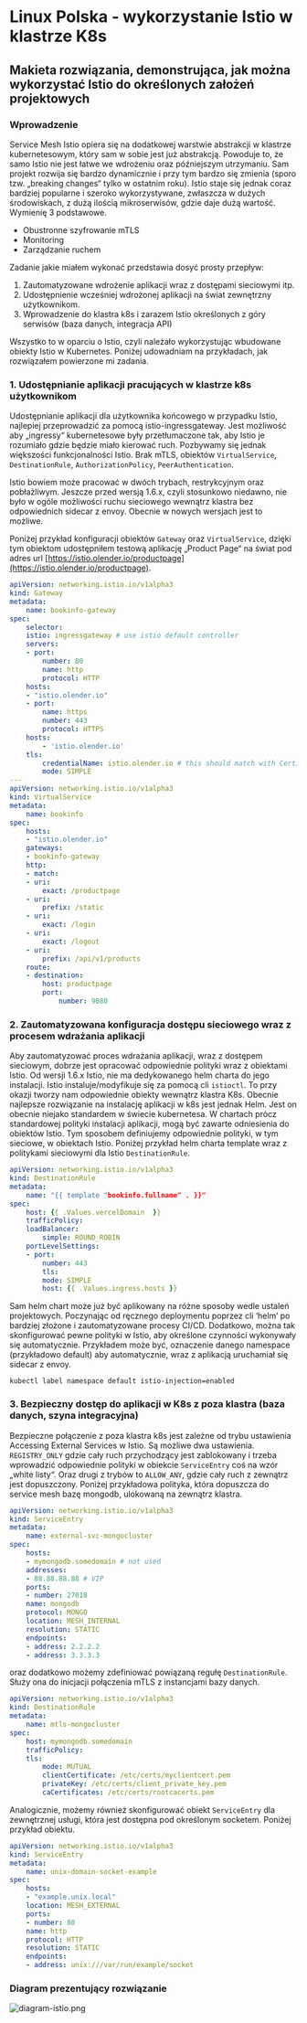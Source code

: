 

# Linux Polska - wykorzystanie Istio w klastrze K8s
## Makieta rozwiązania, demonstrująca, jak można wykorzystać Istio do określonych założeń projektowych
### Wprowadzenie 
Service Mesh Istio opiera się na dodatkowej warstwie abstrakcji w klastrze kubernetesowym, który sam w sobie jest już abstrakcją. Powoduje to, że samo Istio nie jest łatwe we wdrożeniu oraz późniejszym utrzymaniu. Sam projekt rozwija się bardzo dynamicznie i przy tym bardzo się zmienia (sporo tzw. „breaking changes“ tylko w ostatnim roku). Istio staje się jednak coraz bardziej popularne i szeroko wykorzystywane, zwłaszcza w dużych środowiskach, z dużą ilością mikroserwisów, gdzie daje dużą wartość. Wymienię 3 podstawowe.

* Obustronne szyfrowanie mTLS
* Monitoring
* Zarządzanie ruchem

Zadanie jakie miałem wykonać przedstawia dosyć prosty przepływ:

1. Zautomatyzowane wdrożenie aplikacji wraz z dostępami sieciowymi itp.
2. Udostępnienie wcześniej wdrożonej aplikacji na świat zewnętrzny użytkownikom.
3. Wprowadzenie do klastra k8s i zarazem Istio określonych z góry serwisów (baza danych, integracja API)

Wszystko to w oparciu o Istio, czyli należało wykorzystując wbudowane obiekty Istio w Kubernetes. Poniżej udowadniam na przykładach, jak rozwiązałem powierzone mi zadania.

### 1. Udostępnianie aplikacji pracujących w klastrze k8s użytkownikom
Udostępnianie aplikacji dla użytkownika końcowego w przypadku Istio, najlepiej przeprowadzić za pomocą istio-ingressgateway. Jest możliwość aby „ingressy“ kubernetesowe były przetłumaczone tak, aby Istio je rozumiało gdzie będzie miało kierować ruch. Pozbywamy się jednak większości funkcjonalności Istio. Brak mTLS, obiektów `VirtualService`,  `DestinationRule`, `AuthorizationPolicy`, `PeerAuthentication`. 

Istio bowiem może pracować w dwóch trybach, restrykcyjnym oraz pobłażliwym. Jeszcze przed wersją 1.6.x, czyli stosunkowo niedawno, nie było w ogóle możliwości ruchu sieciowego wewnątrz klastra bez odpowiednich sidecar z envoy. Obecnie w nowych wersjach jest to możliwe.

Poniżej przykład konfiguracji obiektów `Gateway` oraz  `VirtualService`, dzięki tym obiektom udostępniłem testową aplikację „Product Page“ na świat pod adres url [https://istio.olender.io/productpage](https://istio.olender.io/productpage).
```yaml	
apiVersion: networking.istio.io/v1alpha3
kind: Gateway
metadata:
    name: bookinfo-gateway
spec:
    selector:
    istio: ingressgateway # use istio default controller
    servers:
    - port:
        number: 80
        name: http
        protocol: HTTP
    hosts:
    - "istio.olender.io"
    - port:
        name: https
        number: 443
        protocol: HTTPS
    hosts:
        - 'istio.olender.io'
    tls:
        credentialName: istio.olender.io # this should match with Certificate secretName
        mode: SIMPLE
---
apiVersion: networking.istio.io/v1alpha3
kind: VirtualService
metadata:
    name: bookinfo
spec:
    hosts:
    - "istio.olender.io"
    gateways:
    - bookinfo-gateway
    http:
    - match:
    - uri:
        exact: /productpage
    - uri:
        prefix: /static
    - uri:
        exact: /login
    - uri:
        exact: /logout
    - uri:
        prefix: /api/v1/products
    route:
    - destination:
        host: productpage
        port:
            number: 9080
```
### 2. Zautomatyzowana konfiguracja dostępu sieciowego wraz z procesem wdrażania aplikacji
Aby zautomatyzować proces wdrażania aplikacji, wraz z dostępem sieciowym, dobrze jest opracować odpowiednie polityki wraz z obiektami Istio. Od wersji 1.6.x Istio, nie ma dedykowanego helm charta do jego instalacji. Istio instaluje/modyfikuje się za pomocą cli `istioctl`. To przy okazji tworzy nam odpowiednie obiekty wewnątrz klastra K8s. Obecnie najlepsze rozwiązanie na instalację aplikacji w k8s jest jednak Helm. Jest on obecnie niejako standardem w świecie kubernetesa. W chartach prócz standardowej polityki instalacji aplikacji, mogą być zawarte odniesienia do obiektów Istio. Tym sposobem definiujemy odpowiednie polityki, w tym sieciowe, w obiektach Istio. Poniżej przykład helm charta template wraz z politykami sieciowymi dla Istio `DestinationRule`.
```yaml
apiVersion: networking.istio.io/v1alpha3
kind: DestinationRule
metadata:
    name: "{{ template "bookinfo.fullname" . }}"
spec:
    host: {{ .Values.vercelDomain  }}
    trafficPolicy:
    loadBalancer:
        simple: ROUND_ROBIN
    portLevelSettings:
    - port:
        number: 443
        tls:
        mode: SIMPLE
        host: {{ .Values.ingress.hosts }}
```
Sam helm chart może już być aplikowany na różne sposoby wedle ustaleń projektowych. Poczynając od ręcznego deploymentu poprzez cli ‘helm’ po bardziej złożone i zautomatyzowane procesy CI/CD. Dodatkowo, można tak skonfigurować pewne polityki w Istio, aby określone czynności wykonywały się automatycznie. Przykładem może być, oznaczenie danego namespace (przykładowo default) aby automatycznie, wraz z aplikacją uruchamiał się sidecar z envoy.

	kubectl label namespace default istio-injection=enabled

### 3. Bezpieczny dostęp do aplikacji w K8s z poza klastra (baza danych, szyna integracyjna)
 Bezpieczne połączenie z poza klastra k8s jest zależne od trybu ustawienia Accessing External Services w Istio. Są możliwe dwa ustawienia. `REGISTRY_ONLY` gdzie cały ruch przychodzący jest zablokowany i trzeba wprowadzić odpowiednie polityki w obiekcie `ServiceEntry` coś na wzór „white listy“. Oraz drugi z trybów to `ALLOW_ANY`, gdzie cały ruch z zewnątrz jest dopuszczony. Poniżej przykładowa polityka, która dopuszcza do service mesh bazę mongodb, ulokowaną na zewnątrz klastra.
```yaml
apiVersion: networking.istio.io/v1alpha3
kind: ServiceEntry
metadata:
    name: external-svc-mongocluster
spec:
    hosts:
    - mymongodb.somedomain # not used
    addresses:
    - 88.88.88.88 # VIP
    ports:
    - number: 27018
    name: mongodb
    protocol: MONGO
    location: MESH_INTERNAL
    resolution: STATIC
    endpoints:
    - address: 2.2.2.2
    - address: 3.3.3.3
```
oraz dodatkowo możemy zdefiniować powiązaną regułę `DestinationRule`. Służy ona do inicjacji połączenia mTLS z instancjami bazy danych.
```yaml
apiVersion: networking.istio.io/v1alpha3
kind: DestinationRule
metadata:
    name: mtls-mongocluster
spec:
    host: mymongodb.somedomain
    trafficPolicy:
    tls:
        mode: MUTUAL
        clientCertificate: /etc/certs/myclientcert.pem
        privateKey: /etc/certs/client_private_key.pem
        caCertificates: /etc/certs/rootcacerts.pem
```
Analogicznie, możemy również skonfigurować obiekt `ServiceEntry` dla zewnętrznej usługi, która jest dostępna pod określonym socketem. Poniżej przykład obiektu.
```yaml
apiVersion: networking.istio.io/v1alpha3
kind: ServiceEntry
metadata:
    name: unix-domain-socket-example
spec:
    hosts:
    - "example.unix.local"
    location: MESH_EXTERNAL
    ports:
    - number: 80
    name: http
    protocol: HTTP
    resolution: STATIC
    endpoints:
    - address: unix:///var/run/example/socket
```

### Diagram prezentujący rozwiązanie
![diagram-istio.png](diagram-istio.png)











